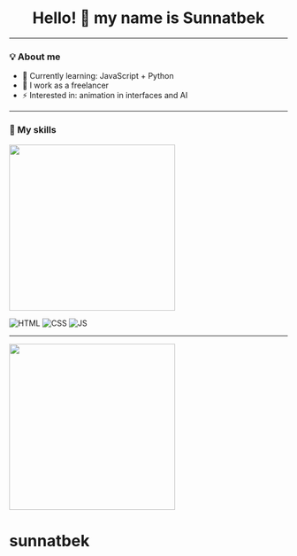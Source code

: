 <h1 align="center">Hello! 👋 my name is Sunnatbek</h1>

---

### 💡 About me

- 🌱 Currently learning: JavaScript + Python
- 💼 I work as a freelancer
- ⚡ Interested in: animation in interfaces and AI
---

### 🚀 My skills



<img src="https://media0.giphy.com/media/v1.Y2lkPTc5MGI3NjExc250N21lMmtrbHdncmVsenkxc2p2YnlzbGg1MnJ3NnVubDM4dDMxciZlcD12MV9pbnRlcm5hbF9naWZfYnlfaWQmY3Q9Zw/3o7TKKImRT3NiD8IM0/giphy.gif" width="300">






![HTML](https://img.shields.io/badge/-HTML5-E34F26?style=flat-square&logo=html5&logoColor=white)
![CSS](https://img.shields.io/badge/-CSS3-1572B6?style=flat-square&logo=css3)
![JS](https://img.shields.io/badge/-JavaScript-F7DF1E?style=flat-square&logo=javascript&logoColor=black)

---








<img src="https://media3.giphy.com/media/v1.Y2lkPTc5MGI3NjExeHV3NHJmZXExNXY2ejFpdmFta3g0Z2szdjBod2lpNXBodjNrZnczdSZlcD12MV9pbnRlcm5hbF9naWZfYnlfaWQmY3Q9Zw/qgQUggAC3Pfv687qPC/giphy.gif" width="300">





# sunnatbek
